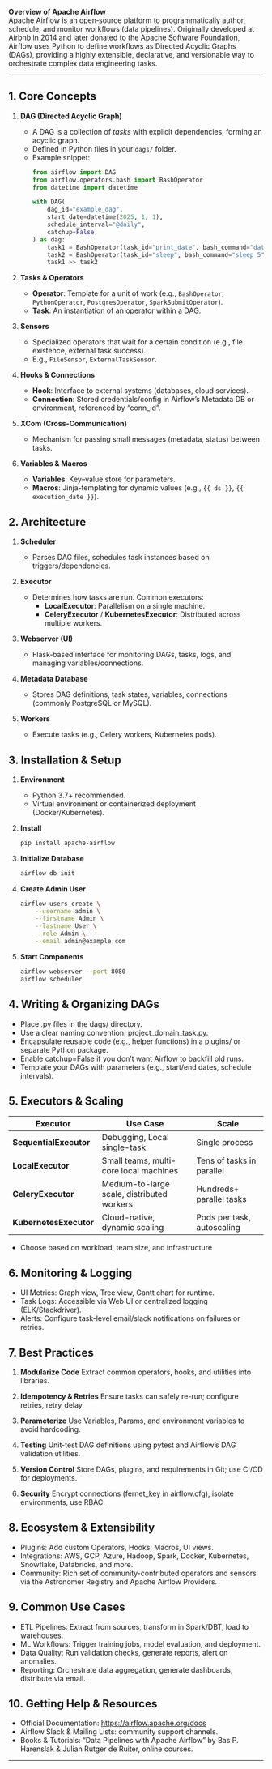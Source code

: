 **Overview of Apache Airflow**  
Apache Airflow is an open‑source platform to programmatically author, schedule, and monitor workflows (data pipelines). Originally developed at Airbnb in 2014 and later donated to the Apache Software Foundation, Airflow uses Python to define workflows as Directed Acyclic Graphs (DAGs), providing a highly extensible, declarative, and versionable way to orchestrate complex data engineering tasks.

---

## 1. Core Concepts

1. **DAG (Directed Acyclic Graph)**  
   - A DAG is a collection of _tasks_ with explicit dependencies, forming an acyclic graph.  
   - Defined in Python files in your `dags/` folder.  
   - Example snippet:  
     ```python
     from airflow import DAG
     from airflow.operators.bash import BashOperator
     from datetime import datetime

     with DAG(
         dag_id="example_dag",
         start_date=datetime(2025, 1, 1),
         schedule_interval="@daily",
         catchup=False,
     ) as dag:
         task1 = BashOperator(task_id="print_date", bash_command="date")
         task2 = BashOperator(task_id="sleep", bash_command="sleep 5")
         task1 >> task2
     ```

2. **Tasks & Operators**  
   - **Operator**: Template for a unit of work (e.g., `BashOperator`, `PythonOperator`, `PostgresOperator`, `SparkSubmitOperator`).  
   - **Task**: An instantiation of an operator within a DAG.

3. **Sensors**  
   - Specialized operators that wait for a certain condition (e.g., file existence, external task success).  
   - E.g., `FileSensor`, `ExternalTaskSensor`.

4. **Hooks & Connections**  
   - **Hook**: Interface to external systems (databases, cloud services).  
   - **Connection**: Stored credentials/config in Airflow’s Metadata DB or environment, referenced by “conn_id”.

5. **XCom (Cross-Communication)**  
   - Mechanism for passing small messages (metadata, status) between tasks.

6. **Variables & Macros**  
   - **Variables**: Key–value store for parameters.  
   - **Macros**: Jinja-templating for dynamic values (e.g., `{{ ds }}`, `{{ execution_date }}`).

## 2. Architecture

1. **Scheduler**  
   - Parses DAG files, schedules task instances based on triggers/dependencies.

2. **Executor**  
   - Determines how tasks are run. Common executors:  
     - **LocalExecutor**: Parallelism on a single machine.  
     - **CeleryExecutor** / **KubernetesExecutor**: Distributed across multiple workers.

3. **Webserver (UI)**  
   - Flask‑based interface for monitoring DAGs, tasks, logs, and managing variables/connections.

4. **Metadata Database**  
   - Stores DAG definitions, task states, variables, connections (commonly PostgreSQL or MySQL).

5. **Workers**  
   - Execute tasks (e.g., Celery workers, Kubernetes pods).

## 3. Installation & Setup

1. **Environment**  
   - Python 3.7+ recommended.  
   - Virtual environment or containerized deployment (Docker/Kubernetes).

2. **Install**  
   ```bash
   pip install apache-airflow

3. **Initialize Database**  
    ```bash
    airflow db init

4. **Create Admin User**  
    ```bash
    airflow users create \
        --username admin \
        --firstname Admin \
        --lastname User \
        --role Admin \
        --email admin@example.com

5. **Start Components**  
    ```bash
    airflow webserver --port 8080
    airflow scheduler

## 4. Writing & Organizing DAGs

 - Place .py files in the dags/ directory.
 - Use a clear naming convention: project_domain_task.py.
 - Encapsulate reusable code (e.g., helper functions) in a plugins/ or separate Python package.
 - Enable catchup=False if you don’t want Airflow to backfill old runs.
 - Template your DAGs with parameters (e.g., start/end dates, schedule intervals).

## 5. Executors & Scaling

| Executor               | Use Case                                   | Scale                      |
| ---------------------- | ------------------------------------------ | -------------------------- |
| **SequentialExecutor** | Debugging, Local single-task               | Single process             |
| **LocalExecutor**      | Small teams, multi-core local machines     | Tens of tasks in parallel  |
| **CeleryExecutor**     | Medium-to-large scale, distributed workers | Hundreds+ parallel tasks   |
| **KubernetesExecutor** | Cloud-native, dynamic scaling              | Pods per task, autoscaling |

 - Choose based on workload, team size, and infrastructure

## 6. Monitoring & Logging

 - UI Metrics: Graph view, Tree view, Gantt chart for runtime.
 - Task Logs: Accessible via Web UI or centralized logging (ELK/Stackdriver).
 - Alerts: Configure task-level email/slack notifications on failures or retries.

## 7. Best Practices

1. **Modularize Code**
Extract common operators, hooks, and utilities into libraries.

2. **Idempotency & Retries**
Ensure tasks can safely re-run; configure retries, retry_delay.

3. **Parameterize**
Use Variables, Params, and environment variables to avoid hardcoding.

4. **Testing**
Unit-test DAG definitions using pytest and Airflow’s DAG validation utilities.

5. **Version Control**
Store DAGs, plugins, and requirements in Git; use CI/CD for deployments.

6. **Security**
Encrypt connections (fernet_key in airflow.cfg), isolate environments, use RBAC.

## 8. Ecosystem & Extensibility

 - Plugins: Add custom Operators, Hooks, Macros, UI views.
 - Integrations: AWS, GCP, Azure, Hadoop, Spark, Docker, Kubernetes, Snowflake, Databricks, and more.
 - Community: Rich set of community-contributed operators and sensors via the Astronomer Registry and Apache Airflow Providers.

## 9. Common Use Cases

 - ETL Pipelines: Extract from sources, transform in Spark/DBT, load to warehouses.
 - ML Workflows: Trigger training jobs, model evaluation, and deployment.
 - Data Quality: Run validation checks, generate reports, alert on anomalies.
 - Reporting: Orchestrate data aggregation, generate dashboards, distribute via email.

## 10. Getting Help & Resources

 - Official Documentation: https://airflow.apache.org/docs
 - Airflow Slack & Mailing Lists: community support channels.
 - Books & Tutorials: “Data Pipelines with Apache Airflow” by Bas P. Harenslak & Julian Rutger de Ruiter, online courses.

 ---